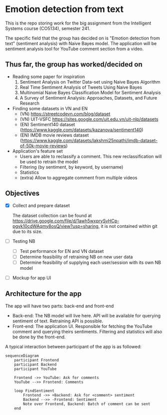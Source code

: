 # Emotion detection from text

This is the repo storing work for the big assignment from the Intelligent Systems course (CO5134),
semester 241.

The specific field that the group has decided on is "Emotion detection from text" (sentiment
analysis) with Naive Bayes model. The application will be sentiment analysis tool for YouTube
comment section from a video.

## Thus far, the group has worked/decided on

- Reading some paper for inspiration
    1. Sentiment Analysis on Twitter Data-set using Naive Bayes Algorithm
    2. Real Time Sentiment Analysis of Tweets Using Naive Bayes
    3. Multinomial Naive Bayes Classification Model for Sentiment Analysis
    4. A Survey of Sentiment Analysis: Approaches, Datasets, and Future Research
- Finding some datasets in VN and EN
  - (VN) <https://streetcodevn.com/blog/dataset>
  - (VN) UIT-VSFC <https://sites.google.com/uit.edu.vn/uit-nlp/datasets>
  - (EN) Sentiment140 dataset (<https://www.kaggle.com/datasets/kazanova/sentiment140>)
  - (EN) IMDB movie reviews dataset (<https://www.kaggle.com/datasets/lakshmi25npathi/imdb-dataset-of-50k-movie-reviews>)
- Application's feature set
  - Users are able to reclassify a comment. This new reclassification will be used to retrain the
      model
  - Filtering (by sentiment, by keyword, by username)
  - Statistics
  - (extra) Allow to aggregate comment from multiple videos

## Objectives

- [x] Collect and prepare dataset
  
  The dataset collection can be found at <https://drive.google.com/file/d/1awh5wxprySvHCp-pgvk10cdWAqmy8osQ/view?usp=sharing>,
  it is not contained within git due to its size.

- [ ] Testing NB
  - [ ] Test performance for EN and VN dataset
  - [ ] Determine feasibility of retraining NB on new user data
  - [ ] Determine feasibility of supplying each user/session with its own NB model

- [ ] Mockup for app UI

## Architecture for the app

The app will have two parts: back-end and front-end

- Back-end: The NB model will live here. API will be available for querying sentiment of text.
  Retraining API is possible.
- Front-end: The application UI. Responsible for fetching the YouTube comment and querying theirs
  sentiments. Filtering and statistics will also be done by the front-end.

A typical interaction between participant of the app is as followed:

```mermaid
sequenceDiagram
    participant Frontend
    participant Backend
    participant YouTube

    Frontend ->> YouTube: Ask for comments
    YouTube -->> Frontend: Comments

    loop FindSentiment
        Frontend ->> +Backend: Ask for <comment> sentiment
        Backend -->> -Frontend: Sentiment
        Note over Frontend, Backend: Batch of comment can be sent
    end
```
